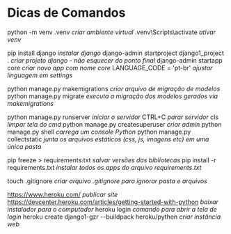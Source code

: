 # Dicas de Comandos

python -m venv .venv *criar ambiente virtual*
.venv\Scripts\activate *ativar venv*

pip install django *instalar django*
django-admin startproject django1_project . *criar projeto django - não esquecer do ponto final*
django-admin startapp core *criar novo app com nome core*
LANGUAGE_CODE = 'pt-br' *ajustar linguagem em settings*

python manage.py makemigrations *criar arquivo de migração de modelos*
python manage.py migrate *executa a migração dos modelos gerados via makemigrations*

python manage.py runserver *iniciar o servidor*
CTRL+C *parar servidor*
cls *limpar tela do cmd*
python manage.py createsuperuser *criar admin*
python manage.py shell *carrega um console Python*
python manage.py collectstatic *junta os arquivos estáticos (css, js, imagens etc) em uma única pasta*

pip freeze > requirements.txt *salvar versões das bibliotecas*
pip install -r requirements.txt *instalar todos os apps do arquivo requirements.txt*

touch .gitignore *criar arquivo .gitignore para ignorar pasta e arquivos*

https://www.heroku.com/ *publicar site*
https://devcenter.heroku.com/articles/getting-started-with-python *baixar instalador para o computador*
heroku login *comando para abrir a tela de login*
heroku create django1-gzr --buildpack heroku/python *criar instância web*